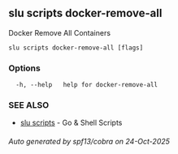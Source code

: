 ## slu scripts docker-remove-all

Docker Remove All Containers

```
slu scripts docker-remove-all [flags]
```

### Options

```
  -h, --help   help for docker-remove-all
```

### SEE ALSO

* [slu scripts](slu_scripts.md)	 - Go & Shell Scripts

###### Auto generated by spf13/cobra on 24-Oct-2025
